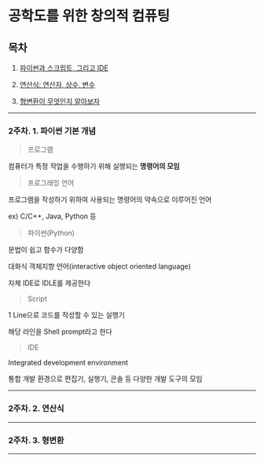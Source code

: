 # 공학도를 위한 창의적 컴퓨팅

## 목차

1. [파이썬과 스크립트, 그리고 IDE](#2주차-1-파이썬-기본-개념)

2. [연산식: 연산자, 상수, 변수](#2주차-2-연산식)

3. [형변환이 무엇인지 알아보자](#2주차-3-형변환)






---

### 2주차. 1. 파이썬 기본 개념

> 프로그램

컴퓨터가 특정 작업을 수행하기 위해 실행되는 **명령어의 모임**

> 프로그래밍 언어

프로그램을 작성하기 위하여 사용되는 명령어의 약속으로 이루어진 언어

ex) C/C++, Java, Python 등

> 파이썬(Python)

문법이 쉽고 함수가 다양함

대화식 객체지향 언어(interactive object oriented language)

자체 IDE로 IDLE를 제공한다

> Script

1 Line으로 코드를 작성할 수 있는 실행기

해당 라인을 Shell prompt라고 한다

> IDE

Integrated development environment

통합 개발 환경으로 편집기, 실행기, 콘솔 등 다양한 개발 도구의 모임






---

### 2주차. 2. 연산식






---

### 2주차. 3. 형변환






---
